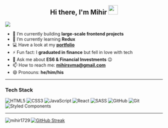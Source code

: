 <h2 align="center">Hi there, I'm Mihir <img src="https://raw.githubusercontent.com/MartinHeinz/MartinHeinz/master/wave.gif" width="30px"></h2>

![](https://readme-typing-svg.herokuapp.com?font=Permanent+Marker&color=F7D01BFF&lines=I'm+a+Frontend+Web+Developer)

- 🔭 I’m currently building **large-scale frontend projects**
- 🌱 I’m currently learning **Redux**
- 💻 Have a look at my [**portfolio**](https://mihiryadav.com/)
- ⚡ Fun fact: I **graduated in finance** but fell in love with tech
- 💬 Ask me about **ES6 & Financial Investments** :wink:
- 📫 How to reach me: **mihirsvma@gmail.com**
- 😄 Pronouns: **he/him/his**

 ---
 
<h3 align="left">Tech Stack</h3>

![HTML5](https://img.shields.io/badge/html5-%23E34F26.svg?style=for-the-badge&logo=html5&logoColor=white)
![CSS3](https://img.shields.io/badge/css3-%231572B6.svg?style=for-the-badge&logo=css3&logoColor=white)
![JavaScript](https://img.shields.io/badge/javascript-%23323330.svg?style=for-the-badge&logo=javascript&logoColor=%23F7DF1E)
![React](https://img.shields.io/badge/react-%2320232a.svg?style=for-the-badge&logo=react&logoColor=%2361DAFB)
![SASS](https://img.shields.io/badge/SASS-hotpink.svg?style=for-the-badge&logo=SASS&logoColor=white)
![GitHub](https://img.shields.io/badge/github-%23121011.svg?style=for-the-badge&logo=github&logoColor=white)
![Git](https://img.shields.io/badge/git-%23F05033.svg?style=for-the-badge&logo=git&logoColor=white)
![Styled Components](https://img.shields.io/badge/styled--components-DB7093?style=for-the-badge&logo=styled-components&logoColor=white)

 ---
 
<p><img align="left" src="https://github-readme-stats.vercel.app/api/top-langs?username=mihir1729&&show_icons=true&title_color=ffffff&icon_color=bb2acf&text_color=daf7dc&bg_color=151515" alt="mihir1729" /></p>

[![GitHub Streak](http://github-readme-streak-stats.herokuapp.com?user=mihir1729&theme=vision-friendly-dark)](https://git.io/streak-stats)
